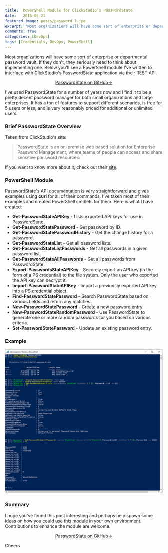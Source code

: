 ```yaml
---
title:  PowerShell Module for ClickStudio’s PasswordState
date:   2015-08-21
featured-image: posts/password_1.jpg
excerpt: "Most organizations will have some sort of enterprise or departmental password vault. If they don't, they seriously need to think about implementing one. Below you'll see a PowerShell module I've written to interface with ClickStudio's PasswordState application via their REST API."
comments: true
categories: [DevOps]
tags: [Credentials, DevOps, PowerShell]
---
```


Most organizations will have some sort of enterprise or departmental password vault. If they don't, they seriously need to think about implementing one. Below you'll see a PowerShell module I've written to interface with ClickStudio's PasswordState application via their REST API.

<p style="text-align: center;">
  <a target="_blank" class="btn small" href="https://github.com/devblackops/PasswordState">PasswordState on GitHub→</a>
</p>

I've used PasswordState for a number of years now and I find it to be a pretty decent password manager for both small organizations and large enterprises. It has a ton of features to support different scenarios, is free for 5 users or less, and is very reasonably priced for additional or unlimited users.

### Brief PasswordState Overview

Taken from ClickStudio's site:

>PasswordState is an on-premise web based solution for Enterprise Password Management, where teams of people can access and share sensitive password resources.

If you want to know more about it, check out their [site](http://www.clickstudios.com.au/).

### PowerShell Module

PasswordState's API documentation is very straightforward and gives examples using **curl** for all of their commands. I've taken most of their examples and created PowerShell cmdlets for them. Here is what I have created:

* **Get-PasswordStateAPIKey** - Lists exported API keys for use in PasswordState.
* **Get-PasswordStatePassword** - Get password by ID.
* **Get-PasswordStatePasswordHistory** - Get the change history for a password.
* **Get-PasswordStateList** - Get all password lists.
* **Get-PasswordStateListPasswords** - Get all passwords in a given password list.
* **Get-PasswordStateAllPasswords** - Get all passwords from PasswordState.
* **Export-PasswordsStateAPIKey** - Securely export an API key (in the form of a PS credential) to the file system. Only the user who exported the API key can decrypt it.
* **Import-PasswordStateAPIKey** - Import a previously exported API key into a PS credential object.
* **Find-PasswordStatePassword** - Search PasswordState based on various fields and return any matches.
* **New-PasswordStatePassword** - Create a new password entry.
* **New-PasswordStateRandomPassword** - Use PasswordState to generate one or more random passwords for you based on various criteria.
* **Set-PasswordStatePassword** - Update an existing password entry.

### Example

![](/images/posts/powershell-module-for-clickstudios-passwordstate/PasswordState_example2.png)

### Summary

I hope you've found this post interesting and perhaps help spawn some ideas on how you could use this module in your own environment. Contributions to enhance the module are welcome.

<p style="text-align: center;">
  <a target="_blank" class="btn small" href="https://github.com/devblackops/PasswordState">PasswordState on GitHub→</a>
</p>

Cheers
